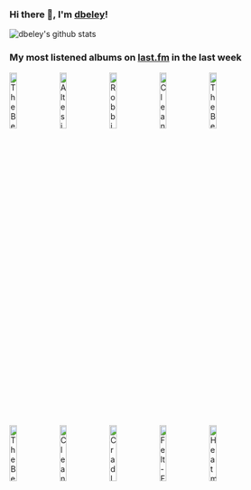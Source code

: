 ### Hi there 👋, I'm [dbeley](https://dbeley.ovh/en)!

![dbeley's github stats](https://github-readme-stats.vercel.app/api?username=dbeley)

### My most listened albums on [last.fm](https://www.last.fm/user/d_beley) in the last week

[<img src='https://lastfm.freetls.fastly.net/i/u/300x300/deaec2d4735bea0d1c45fc75261624ae.jpg' width='16%' height='16%' alt='The Beatles - Revolver'>](https://www.last.fm/music/the%2bbeatles/revolver)&nbsp;
[<img src='https://lastfm.freetls.fastly.net/i/u/300x300/ede4b04beda136f0b3d5b9cbe455d365.jpg' width='16%' height='16%' alt='Altesia - Embryo'>](https://www.last.fm/music/altesia/embryo)&nbsp;
[<img src='https://lastfm.freetls.fastly.net/i/u/300x300/15e73c924dc041b4c1e86143a0079140.jpg' width='16%' height='16%' alt='Robbie Basho - Visions Of The Country'>](https://www.last.fm/music/robbie%2bbasho/visions%2bof%2bthe%2bcountry)&nbsp;
[<img src='https://lastfm.freetls.fastly.net/i/u/300x300/46f9ef3c98664b9713beda8c926352a1.jpg' width='16%' height='16%' alt='Cleaners From Venus - Midnight Cleaners'>](https://www.last.fm/music/cleaners%2bfrom%2bvenus/midnight%2bcleaners)&nbsp;
[<img src='https://lastfm.freetls.fastly.net/i/u/300x300/72ed10a859fb4c1fb29a546078ec737d.png' width='16%' height='16%' alt='The Beatles - Rubber Soul'>](https://www.last.fm/music/the%2bbeatles/rubber%2bsoul)&nbsp;
<br>
[<img src='https://lastfm.freetls.fastly.net/i/u/300x300/a4e112b368c5ad405d43f0930617c687.png' width='16%' height='16%' alt='The Beatles - Sgt. Peppers Lonely Hearts Club Band'>](https://www.last.fm/music/the%2bbeatles/sgt.%2bpepper%2527s%2blonely%2bhearts%2bclub%2bband)&nbsp;
[<img src='https://lastfm.freetls.fastly.net/i/u/300x300/532e86a3f1cd93c189a56fc94787461d.jpg' width='16%' height='16%' alt='Cleaners From Venus - Number Thirteen'>](https://www.last.fm/music/cleaners%2bfrom%2bvenus/number%2bthirteen)&nbsp;
[<img src='https://lastfm.freetls.fastly.net/i/u/300x300/0dad13de77d646c153e49c55424402f5.jpg' width='16%' height='16%' alt='Cradle of Filth - Dusk and Her Embrace'>](https://www.last.fm/music/cradle%2bof%2bfilth/dusk%2band%2bher%2bembrace)&nbsp;
[<img src='https://lastfm.freetls.fastly.net/i/u/300x300/a2bce88268aa4ede8e499ff832aab0c9.png' width='16%' height='16%' alt='Felt - Forever Breathes the Lonely Word'>](https://www.last.fm/music/felt/forever%2bbreathes%2bthe%2blonely%2bword)&nbsp;
[<img src='https://lastfm.freetls.fastly.net/i/u/300x300/91ebb2c588d389bc5e60a57e28b7d075.jpg' width='16%' height='16%' alt='Heatmiser - Mic City Sons'>](https://www.last.fm/music/heatmiser/mic%2bcity%2bsons)&nbsp;
<br>
